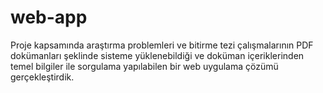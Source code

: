 # web-app

Proje kapsamında araştırma problemleri 
ve bitirme tezi çalışmalarının PDF
dokümanları şeklinde sisteme 
yüklenebildiği ve doküman içeriklerinden 
temel bilgiler ile sorgulama yapılabilen 
bir web uygulama çözümü 
gerçekleştirdik.
